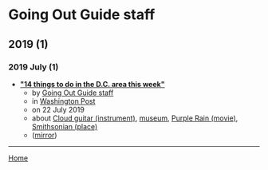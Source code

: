 # Going Out Guide staff

## 2019 (1)

### 2019 July (1)

 - [**"14 things to do in the D.C. area this week"**](https://www.washingtonpost.com/dc-md-va/2019/07/22/things-do-dc-area-this-week/)
    - by [Going Out Guide staff](../../authors/going-out-guide-staff/index.md)
    - in [Washington Post](../../publications/washington-post/index.md)
    - on 22 July 2019
    - about [Cloud guitar (instrument)](../../topics/instrument/cloud-guitar/index.md), [museum](../../topics/museum/index.md), [Purple Rain (movie)](../../topics/movie/purple-rain/index.md), [Smithsonian (place)](../../topics/place/smithsonian/index.md)
    - ([mirror](https://web.archive.org/web/*/https://www.washingtonpost.com/dc-md-va/2019/07/22/things-do-dc-area-this-week/))

----

[Home](../index.md)
